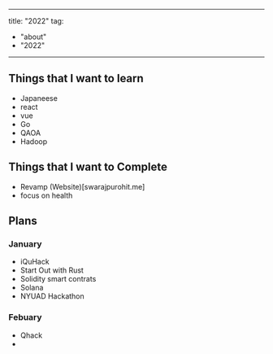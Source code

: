  ---
title: "2022"
tag:
- "about"
- "2022"
---

## Things that I want to learn 
- Japaneese
- react
- vue
- Go
- QAOA
- Hadoop

## Things that I want to Complete 
- Revamp (Website)[swarajpurohit.me]
- focus on health

## Plans
### January
- iQuHack
- Start Out with Rust 
- Solidity smart contrats
- Solana
- NYUAD Hackathon

### Febuary
- Qhack
- 
